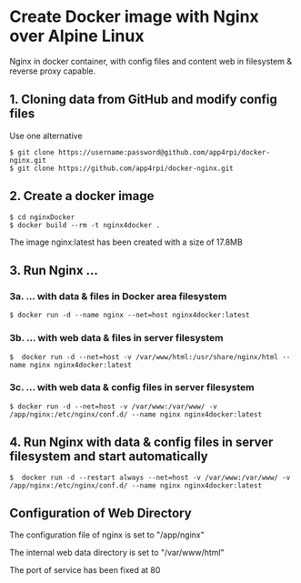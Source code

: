 # Create Docker image with Nginx over Alpine Linux
Nginx in docker container, with config files and content web in filesystem &amp; reverse proxy capable.
## 1. Cloning data from GitHub and modify config files
Use one alternative
```
$ git clone https://username:password@github.com/app4rpi/docker-nginx.git
$ git clone https://github.com/app4rpi/docker-nginx.git
```
## 2. Create a docker image
``` 
$ cd nginxDocker
$ docker build --rm -t nginx4docker .
```
The image nginx:latest has been created with a size of 17.8MB
## 3. Run Nginx ...
### 3a. ... with data & files in Docker area filesystem
  ```
  $ docker run -d --name nginx --net=host nginx4docker:latest
  ```
  ### 3b. ... with web data & files in server filesystem
  ```
  $  docker run -d --net=host -v /var/www/html:/usr/share/nginx/html --name nginx nginx4docker:latest
  ```
  ### 3c. ... with web data & config files in server filesystem
  ```
  $ docker run -d --net=host -v /var/www:/var/www/ -v /app/nginx:/etc/nginx/conf.d/ --name nginx nginx4docker:latest
  ```
## 4. Run Nginx with data & config files in server filesystem and start automatically
```
$  docker run -d --restart always --net=host -v /var/www:/var/www/ -v /app/nginx:/etc/nginx/conf.d/ --name nginx nginx4docker:latest
```
## Configuration of Web Directory
The configuration file of nginx is set to "/app/nginx"

The internal web data directory is set to "/var/www/html"

The port of service has been fixed at 80
